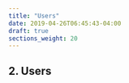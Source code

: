```yaml
---
title: "Users"
date: 2019-04-26T06:45:43-04:00
draft: true
sections_weight: 20
---
```


## 2. Users
